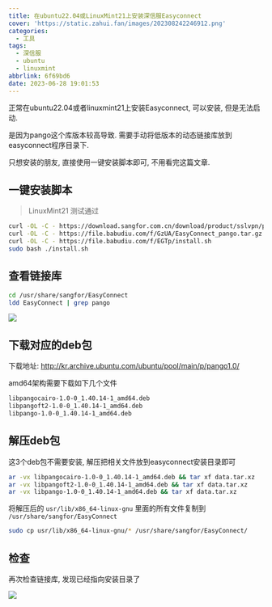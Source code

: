 ```yaml
---
title: 在ubuntu22.04或LinuxMint21上安装深信服Easyconnect
cover: 'https://static.zahui.fan/images/202308242246912.png'
categories:
  - 工具
tags:
  - 深信服
  - ubuntu
  - linuxmint
abbrlink: 6f69bd6
date: 2023-06-28 19:01:53
---
```


正常在ubuntu22.04或者linuxmint21上安装Easyconnect, 可以安装, 但是无法启动.

是因为pango这个库版本较高导致. 需要手动将低版本的动态链接库放到easyconnect程序目录下.

只想安装的朋友, 直接使用一键安装脚本即可, 不用看完这篇文章. 

## 一键安装脚本

> LinuxMint21 测试通过

```bash
curl -OL -C - https://download.sangfor.com.cn/download/product/sslvpn/pkg/linux_767/EasyConnect_x64_7_6_7_3.deb
curl -OL -C - https://file.babudiu.com/f/GzUA/EasyConnect_pango.tar.gz
curl -OL -C - https://file.babudiu.com/f/EGTp/install.sh
sudo bash ./install.sh
```

## 查看链接库

```bash
cd /usr/share/sangfor/EasyConnect
ldd EasyConnect | grep pango
```

![](https://static.zahui.fan/images/202306281905022.png)

## 下载对应的deb包

下载地址: <http://kr.archive.ubuntu.com/ubuntu/pool/main/p/pango1.0/>

amd64架构需要下载如下几个文件

```bash
libpangocairo-1.0-0_1.40.14-1_amd64.deb
libpangoft2-1.0-0_1.40.14-1_amd64.deb
libpango-1.0-0_1.40.14-1_amd64.deb
```


## 解压deb包

这3个deb包不需要安装, 解压把相关文件放到easyconnect安装目录即可

```bash
ar -vx libpangocairo-1.0-0_1.40.14-1_amd64.deb && tar xf data.tar.xz
ar -vx libpangoft2-1.0-0_1.40.14-1_amd64.deb && tar xf data.tar.xz
ar -vx libpango-1.0-0_1.40.14-1_amd64.deb && tar xf data.tar.xz
```

将解压后的 `usr/lib/x86_64-linux-gnu` 里面的所有文件复制到 `/usr/share/sangfor/EasyConnect`

```bash
sudo cp usr/lib/x86_64-linux-gnu/* /usr/share/sangfor/EasyConnect/
```

## 检查

再次检查链接库, 发现已经指向安装目录了

![](https://static.zahui.fan/images/202306281923022.png)
